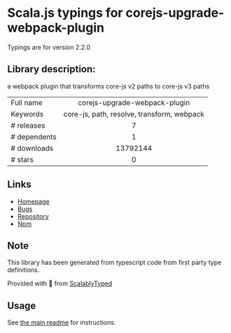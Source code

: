 
# Scala.js typings for corejs-upgrade-webpack-plugin

Typings are for version 2.2.0

## Library description:
a webpack plugin that transforms core-js v2 paths to core-js v3 paths

|                    |                 |
| ------------------ | :-------------: |
| Full name          | corejs-upgrade-webpack-plugin |
| Keywords           | core-js, path, resolve, transform, webpack |
| # releases         | 7 |
| # dependents       | 1 |
| # downloads        | 13792144 |
| # stars            | 0 |

## Links
- [Homepage](https://github.com/ndelangen/corejs-upgrade-webpack-plugin)
- [Bugs](https://github.com/ndelangen/corejs-upgrade-webpack-plugin/issues)
- [Repository](https://github.com/ndelangen/corejs-upgrade-webpack-plugin)
- [Npm](https://www.npmjs.com/package/corejs-upgrade-webpack-plugin)
    


## Note
This library has been generated from typescript code from first party type definitions.

Provided with :purple_heart: from [ScalablyTyped](https://github.com/oyvindberg/ScalablyTyped)

## Usage
See [the main readme](../../readme.md) for instructions.


